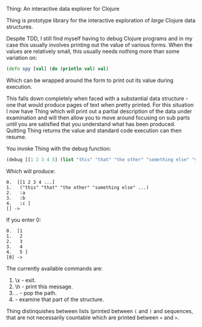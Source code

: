 Thing: An interactive data explorer for Clojure

Thing is prototype library for the interactive exploration of *large* Clojure data structures. 

Despite TDD, I still find myself having to debug Clojure programs and in my case this usually involves printing out the value of various forms. When the values are relatively small, this usually needs nothing more than some variation on:

```clojure
(defn spy [val] (do (println val) val)
```

Which can be wrapped around the form to print out its value during execution.

This falls down completely when faced with a substantial data structure - one that would produce pages of text when pretty printed. For this situation I now have Thing which will print out a partial description of the data under examination and will then allow you to move around focusing on sub parts until you are satisfied that you understand what has been produced. Quitting Thing returns the value and standard code execution can then resume.

You invoke Thing with the debug function:

```clojure
(debug [[1 2 3 4 5] (list "this" "that" "the other" "something else" "yet more") :a :b :c])
```

Which will produce:

```
0.  [[1 2 3 4 ...] 
1.   ("this" "that" "the other" "something else" ...)
2.   :a 
3.   :b 
4.   :c ]
[] -> 
```

If you enter 0:

```
0.  [1 
1.   2 
2.   3 
3.   4 
4.   5 ]
[0] -> 
```

The currently available commands are:

1. \x - exit.
2. \h - print this message.
3. .. - pop the path.
4. <num> - examine that part of the structure.

Thing distinquishes between lists (printed between `(` and `)` and sequences, that are not necessarily countable which are printed between `<` and `>`.



